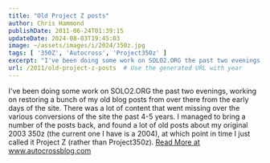 ```yaml
---
title: "Old Project Z posts"
author: Chris Hammond
publishDate: 2011-06-24T01:39:15
updateDate: 2024-08-03T19:45:03
image: ~/assets/images/i/2024/350z.jpg
tags: [ '350Z', 'Autocross', 'Project350z' ]
excerpt: "I've been doing some work on SOLO2.ORG the past two evenings, working on restoring a bunch of my old blog posts from over there from the early days of the site. There was a lot of content that went missing over the various conversions of the site the past 4-5 years. I managed to bring a number of the posts back, and found a lot of old posts about my original 2003 350z (the current one I have is a 2004), at which point in time I just called it Project Z (rather than Project350z). "
url: /2011/old-project-z-posts  # Use the generated URL with year
---
```

<p>I've been doing some work on SOLO2.ORG the past two evenings, working on restoring a bunch of my old blog posts from over there from the early days of the site. There was a lot of content that went missing over the various conversions of the site the past 4-5 years. I managed to bring a number of the posts back, and found a lot of old posts about my original 2003 350z (the current one I have is a 2004), at which point in time I just called it Project Z (rather than Project350z). <a href="https://www.autocrossblog.com/old-project-z-posts">Read More at www.autocrossblog.com</a></p> 

